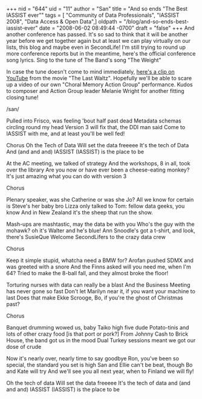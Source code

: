 +++
nid = "644"
uid = "11"
author = "San"
title = "And so ends \"The Best IASSIST ever\""
tags = [ "Community of Data Professionals", "IASSIST 2008", "Data Access & Open Data",]
oldpath = "/blog/and-so-ends-best-iassist-ever"
date = "2008-06-02 08:49:44 -0700"
draft = "false"
+++
And another conference has passed. It's so sad to think that it will be
another year before we get together again but at least we can play
virtually on our lists, this blog and maybe even in SecondLife! I'm
still trying to round up more conference reports but in the meantime,
here's the official conference song lyrics. Sing to the tune of The
Band's song "The Weight"

In case the tune doesn't come to mind immediately, [here's a clip on
YouTube](http://www.youtube.com/watch?v=OYQWCB4rkDI "The Weight") from
the movie "The Last Waltz". Hopefully we'll be able to scare up a
video of our own "Choral Memory Action Group" performance. Kudos to
composer and Action Group leader Melanie Wright for another fitting
closing tune!

/san/

Pulled into Frisco, was feeling 'bout half past dead Metadata schemas
circling round my head Version 3 will fix that, the DDI man said Come to
IASSIST with me, and at least you'll be well fed!

Chorus
Oh the Tech of Data Will set the data freeeee It's the tech of Data And
(and and and) IASSIST (IASSIST) is the place to be

At the AC meeting, we talked of strategy And the workshops, 8 in all,
took over the library Are you now or have ever been a cheese-eating
monkey? It's just amazing what you can do with version 3

Chorus

Plenary speaker, was she Catherine or was she Jo? All we know for
certain is Steve's her baby bro Lizza only talked to Tom: fellow data
geeks, you know And in New Zealand it's the sheep that run the show.

Mash-ups are mashtastic, may the data be with you Who's the guy with
the mohawk? oh it's Walter and he's blue! Ann Snoodle's got a
t-shirt, and look, there's SusieQue Welcome SecondLifers to the crazy
data crew

Chorus

Keep it simple stupid, whatcha need a BMW for? Arofan pushed SDMX and
was greeted with a snore And the Finns asked will you need me, when I'm
64? Tried to make the 8-ball fall, and they almost broke the floor!

Torturing nurses with data can really be a blast And the Business
Meeting has never gone so fast Don't let Marilyn near it, if you want
your machine to last Does that make Ekke Scrooge, Bo, if you're the
ghost of Christmas past?

Chorus

Banquet drumming wowed us, baby Taiko high five dude Potato-tinis and
lots of other crazy food [is that port or pork?] From Johnny Cash to
Brick House, the band got us in the mood Dual Turkey sessions meant we
got our dose of crude

Now it's nearly over, nearly time to say goodbye Ron, you've been so
special, the standard you set is high San and Ellie can't be beat,
though Bo and Kate will try And we'll see you all next year, when to
Finland we will fly!

Oh the tech of data Will set the data freeeee It's the tech of data and
(and and and) IASSIST (IASSIST) is the place to be
